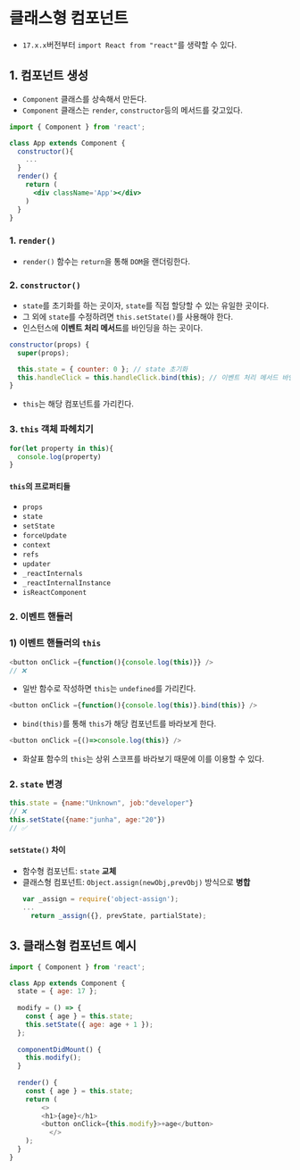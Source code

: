 # 클래스형 컴포넌트

- `17.x.x`버전부터 `import React from "react"`를 생략할 수 있다.

## 1. 컴포넌트 생성

- `Component` 클래스를 상속해서 만든다.
- `Component` 클래스는 `render`, `constructor`등의 메서드를 갖고있다.

```jsx
import { Component } from 'react';

class App extends Component {
  constructor(){
    ...
  }
  render() {
    return (
      <div className='App'></div>
    )
  }
}
```

### 1. `render()`

- `render()` 함수는 `return`을 통해 `DOM`을 랜더링한다.


### 2. `constructor()`

- `state`를 초기화를 하는 곳이자, `state`를 직접 할당할 수 있는 유일한 곳이다.
- 그 외에 `state`를 수정하려면 `this.setState()`를 사용해야 한다.
- 인스턴스에 **이벤트 처리 메서드**를 바인딩을 하는 곳이다.

```js
constructor(props) {
  super(props); 

  this.state = { counter: 0 }; // state 초기화 
  this.handleClick = this.handleClick.bind(this); // 이벤트 처리 메서드 바인딩
}
```

- `this`는 해당 컴포넌트를 가리킨다.


### 3. `this` 객체 파헤치기

```js
for(let property in this){
  console.log(property)
}
```

#### `this`의 프로퍼티들

- `props`
- `state`
- `setState`
- `forceUpdate`
- `context`
- `refs`
- `updater`
- `_reactInternals`
- `_reactInternalInstance`
- `isReactComponent`

### 2. 이벤트 핸들러

### 1) 이벤트 핸들러의 `this`


```js
<button onClick ={function(){console.log(this)}} /> 
// ❌
```

- 일반 함수로 작성하면 `this`는 `undefined`를 가리킨다.


```js
<button onClick ={function(){console.log(this)}.bind(this)} />
```
- `bind(this)`를 통해 `this`가 해당 컴포넌트를 바라보게 한다.


```js
<button onClick ={()=>console.log(this)} />
```
- 화살표 함수의 `this`는 상위 스코프를 바라보기 때문에 이를 이용할 수 있다. 


### 2. `state` 변경

```js
this.state = {name:"Unknown", job:"developer"}
// ❌
this.setState({name:"junha", age:"20"})
// ✅
```

#### `setState()` 차이

- 함수형 컴포넌트: `state` **교체**
- 클래스형 컴포넌트: `Object.assign(newObj,prevObj)` 방식으로 **병합**
  ```js
  var _assign = require('object-assign');
  ...
    return _assign({}, prevState, partialState);
  ```



## 3. 클래스형 컴포넌트 예시

```js
import { Component } from 'react';

class App extends Component {
  state = { age: 17 };
  
  modify = () => {
    const { age } = this.state;
    this.setState({ age: age + 1 });
  };
  
  componentDidMount() {
    this.modify();
  }
  
  render() {
    const { age } = this.state;
    return (
    	<>
        <h1>{age}</h1>
        <button onClick={this.modify}>+age</button>
 		  </>
    );
  }
}
```
